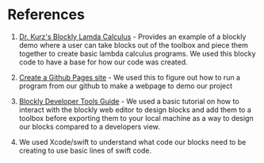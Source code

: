 # References
1. [Dr. Kurz's Blockly Lamda Calculus](https://github.com/alexhkurz/BlocklyLambdaCalculus/tree/main) - Provides an example of a blockly demo where a user can take blocks out of the toolbox and piece them together to create basic lambda calculus programs. We used this blocky code to have a base for how our code was created.

2. [Create a Github Pages site](https://docs.github.com/en/pages/getting-started-with-github-pages/creating-a-github-pages-site) - We used this to figure out how to run a program from our github to make a webpage to demo our project

3. [Blockly Developer Tools Guide](https://developers.google.com/blockly/guides/create-custom-blocks/blockly-developer-tools) - We used a basic tutorial on how to interact with the blockly web editor to design blocks and add them to a toolbox before exporting them to your local machine as a way to design our blocks compared to a developers view.

4. We used Xcode/swift to understand what code our blocks need to be creating to use basic lines of swift code.
